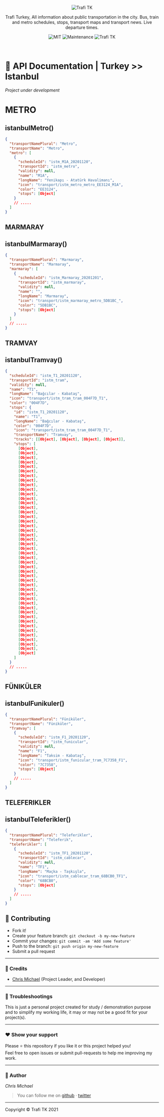  <p align="center">
  <img src="./assets/img/logo.svg" alt="Trafi TK" />
</p>

<p align="center">
  Trafi Turkey, All information about public transportation in the city. Bus, train and metro schedules, stops, transport maps and transport news. Live departure times.
</p>

<p align="center">
  <img alt="MIT" src="https://img.shields.io/badge/License-MIT-blue.svg"/>
  <img alt="Maintenance" src="https://img.shields.io/badge/Maintained%3F-yes-blue.svg"/>
  <img alt="Trafi TK" src="https://img.shields.io/badge/trafi-tk-blue"/>

</p>       
         
<br/>

# 📖 API Documentation | Turkey >> Istanbul

_Project under development_

# METRO

## istanbulMetro()

```json
{
  "transportNamePlural": "Metro",
  "transportName": "Metro",
  "metro": [
    {
      "scheduleId": "istm_M1A_20201120",
      "transportId": "istm_metro",
      "validity": null,
      "name": "M1A",
      "longName": "Yenikapı - Atatürk Havalimanı",
      "icon": "transport/istm_metro_metro_EE3124_M1A",
      "color": "EE3124",
      "stops": [Object]
    }
    // .....
  ]
}
```

## MARMARAY

## istanbulMarmaray()

```json
{
  "transportNamePlural": "Marmaray",
  "transportName": "Marmaray",
  "marmaray": [
    {
      "scheduleId": "istm_Marmaray_20201201",
      "transportId": "istm_marmaray",
      "validity": null,
      "name": "",
      "longName": "Marmaray",
      "icon": "transport/istm_marmaray_metro_5DB1BC_",
      "color": "5DB1BC",
      "stops": [Object]
    }
  ]
  // .....
}
```

## TRAMVAY

## istanbulTramvay()

```json
{
  "scheduleId": "istm_T1_20201120",
  "transportId": "istm_tram",
  "validity": null,
  "name": "T1",
  "longName": "Bağcılar - Kabataş",
  "icon": "transport/istm_tram_tram_004F7D_T1",
  "color": "004F7D",
  "stops": {
    "id": "istm_T1_20201120",
    "name": "T1",
    "longName": "Bağcılar - Kabataş",
    "color": "004F7D",
    "icon": "transport/istm_tram_tram_004F7D_T1",
    "transportName": "Tramvay",
    "tracks": [[Object], [Object], [Object], [Object]],
    "stops": [
      [Object],
      [Object],
      [Object],
      [Object],
      [Object],
      [Object],
      [Object],
      [Object],
      [Object],
      [Object],
      [Object],
      [Object],
      [Object],
      [Object],
      [Object],
      [Object],
      [Object],
      [Object],
      [Object],
      [Object],
      [Object],
      [Object],
      [Object],
      [Object],
      [Object],
      [Object],
      [Object],
      [Object],
      [Object],
      [Object],
      [Object],
      [Object],
      [Object],
      [Object],
      [Object],
      [Object],
      [Object],
      [Object],
      [Object],
      [Object],
      [Object],
      [Object],
      [Object],
      [Object],
      [Object],
      [Object]
    ]
  }
  // .....
}
```

## FÜNIKÜLER

## istanbulFunikuler()

```json
{
  "transportNamePlural": "Füniküler",
  "transportName": "Füniküler",
  "Tramvay": [
    {
      "scheduleId": "istm_F1_20201120",
      "transportId": "istm_funicular",
      "validity": null,
      "name": "F1",
      "longName": "Taksim - Kabataş",
      "icon": "transport/istm_funicular_tram_7C7358_F1",
      "color": "7C7358",
      "stops": [Object]
    }
    // .....
  ]
}
```

## TELEFERIKLER

## istanbulTeleferikler()

```json
{
  "transportNamePlural": "Teleferikler",
  "transportName": "Teleferik",
  "teleferikler": [
    {
      "scheduleId": "istm_TF1_20201120",
      "transportId": "istm_cablecar",
      "validity": null,
      "name": "TF1",
      "longName": "Maçka - Taşkışla",
      "icon": "transport/istm_cablecar_tram_68BCB0_TF1",
      "color": "68BCB0",
      "stops": [Object]
    }
    // .....
  ]
}
```

## **:handshake: Contributing**

- Fork it!
- Create your feature branch: `git checkout -b my-new-feature`
- Commit your changes: `git commit -am 'Add some feature'`
- Push to the branch: `git push origin my-new-feature`
- Submit a pull request

---

### **:busts_in_silhouette: Credits**

- [Chris Michael](https://github.com/ChrisMichaelPerezSantiago) (Project Leader, and Developer)

---

### **:anger: Troubleshootings**

This is just a personal project created for study / demonstration purpose and to simplify my working life, it may or may
not be a good fit for your project(s).

---

### **:heart: Show your support**

Please :star: this repository if you like it or this project helped you!\
Feel free to open issues or submit pull-requests to help me improving my work.

---

### **:robot: Author**

_*Chris Michael*_

> You can follow me on
> [github](https://github.com/ChrisMichaelPerezSantiago)&nbsp;&middot;&nbsp;[twitter](https://twitter.com/Chris5855M)

---

Copyright © Trafi TK 2021
